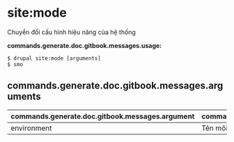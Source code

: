 # site:mode
Chuyển đổi cấu hình hiệu năng của hệ thống

**commands.generate.doc.gitbook.messages.usage:**
```
$ drupal site:mode [arguments]
$ smo  
```

## commands.generate.doc.gitbook.messages.arguments
commands.generate.doc.gitbook.messages.argument | commands.generate.doc.gitbook.messages.details
---------|-------------
environment | Tên môi trường (dev|prod)
